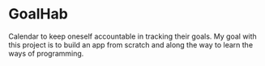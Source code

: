 # GoalHab
Calendar to keep oneself accountable in tracking their goals. My goal with this project is to build an app from scratch and along the way to learn the ways of programming.
